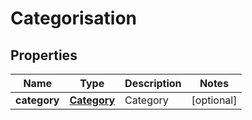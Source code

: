 
# Categorisation

## Properties
Name | Type | Description | Notes
------------ | ------------- | ------------- | -------------
**category** | [**Category**](Category.md) | Category |  [optional]



